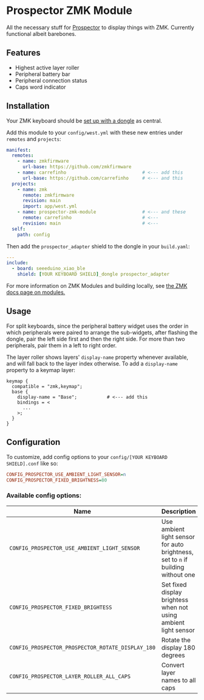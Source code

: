 # Prospector ZMK Module

All the necessary stuff for [Prospector](https://github.com/carrefinho/prospector) to display things with ZMK. Currently functional albeit barebones.

## Features

- Highest active layer roller
- Peripheral battery bar
- Peripheral connection status
- Caps word indicator

## Installation

Your ZMK keyboard should be [set up with a dongle](https://zmk.dev/docs/development/hardware-integration/dongle#adding-a-dongle) as central.

Add this module to your `config/west.yml` with these new entries under `remotes` and `projects`:

```yaml
manifest:
  remotes:
    - name: zmkfirmware
      url-base: https://github.com/zmkfirmware
    - name: carrefinho                            # <--- add this
      url-base: https://github.com/carrefinho     # <--- and this
  projects:
    - name: zmk
      remote: zmkfirmware
      revision: main
      import: app/west.yml
    - name: prospector-zmk-module                 # <--- and these
      remote: carrefinho                          # <---
      revision: main                              # <---
  self:
    path: config
```

Then add the `prospector_adapter` shield to the dongle in your `build.yaml`:

```yaml
---
include:
  - board: seeeduino_xiao_ble
    shield: [YOUR KEYBOARD SHIELD]_dongle prospector_adapter
```

For more information on ZMK Modules and building locally, see [the ZMK docs page on modules.](https://zmk.dev/docs/features/modules)

## Usage

For split keyboards, since the peripheral battery widget uses the order in which peripherals were paired to arrange the sub-widgets, after flashing the dongle, pair the left side first and then the right side. For more than two peripherals, pair them in a left to right order.

The layer roller shows layers' `display-name` property whenever available, and will fall back to the layer index otherwise. To add a `display-name` property to a keymap layer:

```dts
keymap {
  compatible = "zmk,keymap";
  base {
    display-name = "Base";           # <--- add this
    bindings = <
      ...
    >;
  }
}
```

## Configuration

To customize, add config options to your `config/[YOUR KEYBOARD SHIELD].conf` like so:
```ini
CONFIG_PROSPECTOR_USE_AMBIENT_LIGHT_SENSOR=n
CONFIG_PROSPECTOR_FIXED_BRIGHTNESS=80
```

### Available config options:
| Name                                              | Description                                                               | Default      |
| ------------------------------------------------- | --------------------------------------------------------------------------| ------------ |
| `CONFIG_PROSPECTOR_USE_AMBIENT_LIGHT_SENSOR`      | Use ambient light sensor for auto brightness, set to `n` if building without one                              | y            |
| `CONFIG_PROSPECTOR_FIXED_BRIGHTESS`               | Set fixed display brightess when not using ambient light sensor           | 50 (1-100)   |
| `CONFIG_PROSPECTOR_PROSPECTOR_ROTATE_DISPLAY_180` | Rotate the display 180 degrees                                            | n            |
| `CONFIG_PROSPECTOR_LAYER_ROLLER_ALL_CAPS`         | Convert layer names to all caps                                           | n            |
